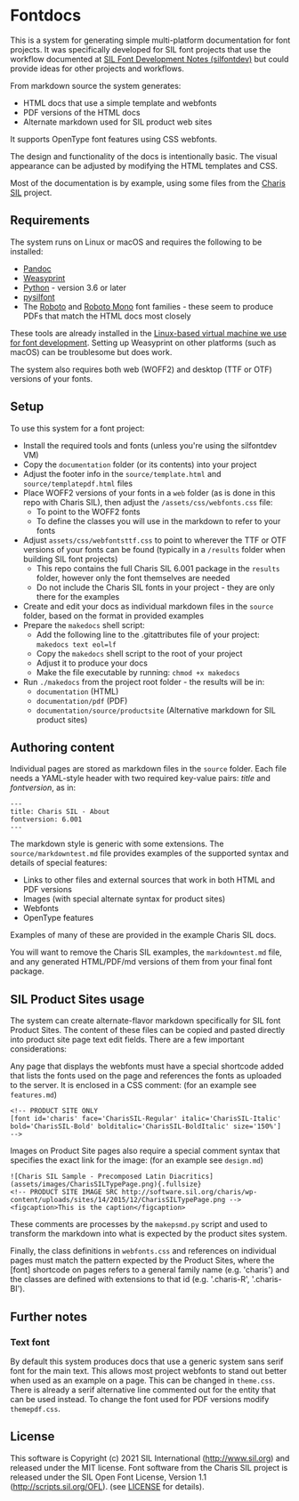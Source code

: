 # Fontdocs

This is a system for generating simple multi-platform documentation for font projects. It was specifically developed for SIL font projects that use the workflow documented at [SIL Font Development Notes (silfontdev)](https://silnrsi.github.io/silfontdev/en-US/index.html) but could provide ideas for other projects and workflows.

From markdown source the system generates:

- HTML docs that use a simple template and webfonts
- PDF versions of the HTML docs
- Alternate markdown used for SIL product web sites

It supports OpenType font features using CSS webfonts.

The design and functionality of the docs is intentionally basic. The visual appearance can be adjusted by modifying the HTML templates and CSS.

Most of the documentation is by example, using some files from the [Charis SIL](https://software.sil.org/charis) project.

## Requirements

The system runs on Linux or macOS and requires the following to be installed:

- [Pandoc](https://pandoc.org/)
- [Weasyprint](https://weasyprint.org/)
- [Python](https://www.python.org/) - version 3.6 or later
- [pysilfont](https://github.com/silnrsi/pysilfont)
- The [Roboto](https://fonts.google.com/specimen/Roboto) and [Roboto Mono](https://fonts.google.com/specimen/Roboto+Mono) font families - these seem to produce PDFs that match the HTML docs most closely

These tools are already installed in the [Linux-based virtual machine we use for font development](https://silnrsi.github.io/silfontdev/en-US/Setting_Up_Tools.html). Setting up Weasyprint on other platforms (such as macOS) can be troublesome but does work.

The system also requires both web (WOFF2) and desktop (TTF or OTF) versions of your fonts.

## Setup

To use this system for a font project:

- Install the required tools and fonts (unless you're using the silfontdev VM)
- Copy the `documentation` folder (or its contents) into your project
- Adjust the footer info in the `source/template.html` and `source/templatepdf.html` files
- Place WOFF2 versions of your fonts in a `web` folder (as is done in this repo with Charis SIL), then adjust the `/assets/css/webfonts.css` file:
    - To point to the WOFF2 fonts
    - To define the classes you will use in the markdown to refer to your fonts
- Adjust `assets/css/webfontsttf.css` to point to wherever the TTF or OTF versions of your fonts can be found (typically in a `/results` folder when building SIL font projects)
    - This repo contains the full Charis SIL 6.001 package in the `results` folder, however only the font themselves are needed
    - Do not include the Charis SIL fonts in your project - they are only there for the examples
- Create and edit your docs as individual markdown files in the `source` folder, based on the format in provided examples
- Prepare the `makedocs` shell script:
    - Add the following line to the .gitattributes file of your project: `makedocs text eol=lf`
    - Copy the `makedocs` shell script to the root of your project
    - Adjust it to produce your docs
    - Make the file executable by running: `chmod +x makedocs`
- Run `./makedocs` from the project root folder - the results will be in:
    - `documentation` (HTML)
    - `documentation/pdf` (PDF)
    - `documentation/source/productsite` (Alternative markdown for SIL product sites)

## Authoring content

Individual pages are stored as markdown files in the `source` folder. Each file needs a YAML-style header with two required key-value pairs: *title* and *fontversion*, as in:

```
---
title: Charis SIL - About
fontversion: 6.001
---
```

The markdown style is generic with some extensions. The `source/markdowntest.md` file provides examples of the supported syntax and details of special features:

- Links to other files and external sources that work in both HTML and PDF versions
- Images (with special alternate syntax for product sites)
- Webfonts
- OpenType features

Examples of many of these are provided in the example Charis SIL docs.

You will want to remove the Charis SIL examples, the `markdowntest.md` file, and any generated HTML/PDF/md versions of them from your final font package.

## SIL Product Sites usage

The system can create alternate-flavor markdown specifically for SIL font Product Sites. The content of these files can be copied and pasted directly into product site page text edit fields. There are a few important considerations:

Any page that displays the webfonts must have a special shortcode added that lists the fonts used on the page and references the fonts as uploaded to the server. It is enclosed in a CSS comment: (for an example see `features.md`)

```
<!-- PRODUCT SITE ONLY
[font id='charis' face='CharisSIL-Regular' italic='CharisSIL-Italic' bold='CharisSIL-Bold' bolditalic='CharisSIL-BoldItalic' size='150%']
-->
```

Images on Product Site pages also require a special comment syntax that specifies the exact link for the image: (for an example see `design.md`)

```
![Charis SIL Sample - Precomposed Latin Diacritics](assets/images/CharisSILTypePage.png){.fullsize}
<!-- PRODUCT SITE IMAGE SRC http://software.sil.org/charis/wp-content/uploads/sites/14/2015/12/CharisSILTypePage.png -->
<figcaption>This is the caption</figcaption>
```

These comments are processes by the `makepsmd.py` script and used to transform the markdown into what is expected by the product sites system.

Finally, the class definitions in `webfonts.css` and references on individual pages must match the pattern expected by the Product Sites, where the [font] shortcode on pages refers to a general family name (e.g. 'charis') and the classes are defined with extensions to that id (e.g. '.charis-R', '.charis-BI').

## Further notes

### Text font

By default this system produces docs that use a generic system sans serif font for the main text. This allows most project webfonts to stand out better when used as an example on a page. This can be changed in `theme.css`. There is already a serif alternative line commented out for the <body> entity that can be used instead. To change the font used for PDF versions modify `themepdf.css`.

## License

This software is Copyright (c) 2021 SIL International (http://www.sil.org) and released under the MIT license. Font software from the Charis SIL project is released under the SIL Open Font License, Version 1.1 (http://scripts.sil.org/OFL). (see [LICENSE](LICENSE) for details).


